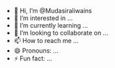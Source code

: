 - 👋 Hi, I’m @Mudasiraliwains
- 👀 I’m interested in ...
- 🌱 I’m currently learning ...
- 💞️ I’m looking to collaborate on ...
- 📫 How to reach me ...
- 😄 Pronouns: ...
- ⚡ Fun fact: ...

<!---
Mudasiraliwains/Mudasiraliwains is a ✨ special ✨ repository because its `README.md` (this file) appears on your GitHub profile.
You can click the Preview link to take a look at your changes.
--->
